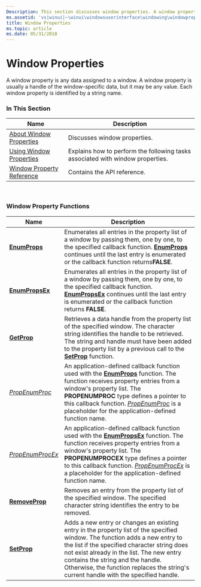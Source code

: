 ```yaml
---
Description: This section discusses window properties. A window property is any data assigned to a window.
ms.assetid: 'vs|winui|~\winui\windowsuserinterface\windowing\windowproperties.htm'
title: Window Properties
ms.topic: article
ms.date: 05/31/2018
---
```


# Window Properties

A window property is any data assigned to a window. A window property is usually a handle of the window-specific data, but it may be any value. Each window property is identified by a string name.

### In This Section



| Name                                                       | Description                                                                               |
|------------------------------------------------------------|-------------------------------------------------------------------------------------------|
| [About Window Properties](about-window-properties.md)     | Discusses window properties.<br/>                                                   |
| [Using Window Properties](using-window-properties.md)     | Explains how to perform the following tasks associated with window properties.<br/> |
| [Window Property Reference](window-property-reference.md) | Contains the API reference.<br/>                                                    |



 

### Window Property Functions



| Name                                   | Description                                                                                                                                                                                                                                                                                                                                                       |
|----------------------------------------|-------------------------------------------------------------------------------------------------------------------------------------------------------------------------------------------------------------------------------------------------------------------------------------------------------------------------------------------------------------------|
| [**EnumProps**](https://msdn.microsoft.com/library/ms633562(v=VS.85).aspx)         | Enumerates all entries in the property list of a window by passing them, one by one, to the specified callback function. [**EnumProps**](https://msdn.microsoft.com/library/ms633562(v=VS.85).aspx) continues until the last entry is enumerated or the callback function returns**FALSE**.<br/>                                                                                                        |
| [**EnumPropsEx**](https://msdn.microsoft.com/library/ms633563(v=VS.85).aspx)     | Enumerates all entries in the property list of a window by passing them, one by one, to the specified callback function. [**EnumPropsEx**](https://msdn.microsoft.com/library/ms633563(v=VS.85).aspx) continues until the last entry is enumerated or the callback function returns **FALSE**. <br/>                                                                                                  |
| [**GetProp**](https://msdn.microsoft.com/library/ms633564(v=VS.85).aspx)             | Retrieves a data handle from the property list of the specified window. The character string identifies the handle to be retrieved. The string and handle must have been added to the property list by a previous call to the [**SetProp**](https://msdn.microsoft.com/library/ms633568(v=VS.85).aspx) function. <br/>                                                                                    |
| [*PropEnumProc*](https://msdn.microsoft.com/library/ms633565(v=VS.85).aspx)     | An application-defined callback function used with the [**EnumProps**](https://msdn.microsoft.com/library/ms633562(v=VS.85).aspx) function. The function receives property entries from a window's property list. The **PROPENUMPROC** type defines a pointer to this callback function. [*PropEnumProc*](https://msdn.microsoft.com/library/ms633565(v=VS.85).aspx) is a placeholder for the application-defined function name. <br/>           |
| [*PropEnumProcEx*](https://msdn.microsoft.com/library/ms633566(v=VS.85).aspx) | An application-defined callback function used with the [**EnumPropsEx**](https://msdn.microsoft.com/library/ms633563(v=VS.85).aspx) function. The function receives property entries from a window's property list. The **PROPENUMPROCEX** type defines a pointer to this callback function. [*PropEnumProcEx*](https://msdn.microsoft.com/library/ms633566(v=VS.85).aspx) is a placeholder for the application-defined function name. <br/> |
| [**RemoveProp**](https://msdn.microsoft.com/library/ms633567(v=VS.85).aspx)       | Removes an entry from the property list of the specified window. The specified character string identifies the entry to be removed.<br/>                                                                                                                                                                                                                    |
| [**SetProp**](https://msdn.microsoft.com/library/ms633568(v=VS.85).aspx)             | Adds a new entry or changes an existing entry in the property list of the specified window. The function adds a new entry to the list if the specified character string does not exist already in the list. The new entry contains the string and the handle. Otherwise, the function replaces the string's current handle with the specified handle. <br/> |



 

 

 




